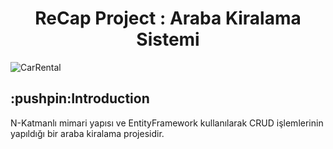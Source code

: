 
<h1 align="center">ReCap Project : Araba Kiralama Sistemi</h1> 

![CarRental](https://user-images.githubusercontent.com/61885344/109553185-c834cb00-7ae3-11eb-91a4-d539a2248509.png)

<h2>:pushpin:Introduction</h2>
<p>N-Katmanlı mimari yapısı ve EntityFramework kullanılarak CRUD işlemlerinin yapıldığı bir araba kiralama projesidir.</p>
